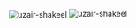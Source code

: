 <p align="center">
</p>

<p align="center" display="flex" gap="10px" >
<img align="center" src="https://github-readme-stats.vercel.app/api?username=uzair-shakeel&show_icons=true&locale=en" alt="uzair-shakeel" />
    <img src="https://github-readme-streak-stats.herokuapp.com/?user=uzair-shakeel&" alt="uzair-shakeel" />
</p>
